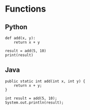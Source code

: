 # Functions

## Python
```
def add(x, y):
    return x + y

result = add(5, 10)
print(result)
```


## Java
```
public static int add(int x, int y) {
    return x + y;
}

int result = add(5, 10);
System.out.println(result);
```
